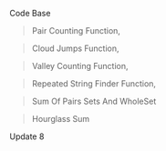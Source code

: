 Code Base

>Pair Counting Function,

>Cloud Jumps Function,

>Valley Counting Function,

>Repeated String Finder Function,

>Sum Of Pairs Sets And WholeSet

>Hourglass Sum

Update 8
